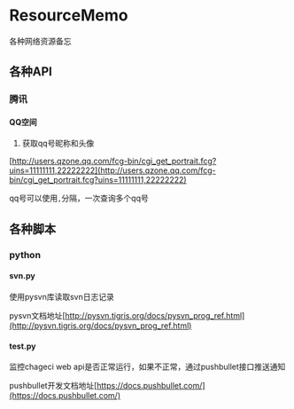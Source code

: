 # ResourceMemo
各种网络资源备忘

## 各种API

### 腾讯
#### QQ空间
1. 获取qq号昵称和头像

[http://users.qzone.qq.com/fcg-bin/cgi_get_portrait.fcg?uins=11111111,22222222](http://users.qzone.qq.com/fcg-bin/cgi_get_portrait.fcg?uins=11111111,22222222)

qq号可以使用`,`分隔，一次查询多个qq号

## 各种脚本

### python
#### svn.py
使用pysvn库读取svn日志记录

pysvn文档地址[http://pysvn.tigris.org/docs/pysvn_prog_ref.html](http://pysvn.tigris.org/docs/pysvn_prog_ref.html)

#### test.py
监控chageci web api是否正常运行，如果不正常，通过pushbullet接口推送通知

pushbullet开发文档地址[https://docs.pushbullet.com/](https://docs.pushbullet.com/)
